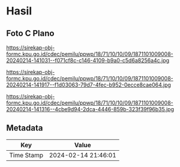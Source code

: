 # Hasil

## Foto C Plano

https://sirekap-obj-formc.kpu.go.id/cdec/pemilu/ppwp/18/71/10/10/09/1871101009008-20240214-141031--f071cf8c-c146-4109-b9a0-c5d6a8256a4c.jpg

https://sirekap-obj-formc.kpu.go.id/cdec/pemilu/ppwp/18/71/10/10/09/1871101009008-20240214-141917--f1d03063-79d7-4fec-b952-0ecce8cae064.jpg

https://sirekap-obj-formc.kpu.go.id/cdec/pemilu/ppwp/18/71/10/10/09/1871101009008-20240214-141316--4cbe9d94-2dca-4446-859b-323f39f96b35.jpg


## Metadata

| Key        | Value               |
| ---------- | ------------------- |
| Time Stamp | 2024-02-14 21:46:01 |



